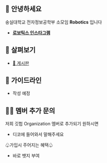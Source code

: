 ## 👋 안녕하세요

숭실대학교 전자정보공학부 소모임 **Robotics** 입니다

* [**로보틱스 인스타그램**](https://www.instagram.com/robotics_ssu)


## 👀 살펴보기
- [💬 게시판](https://github.com/orgs/Robotics-official/discussions)

## 🌈 가이드라인
- 작성 예정


## 👩‍💻 멤버 추가 문의

저희 깃헙 Organization 멤버로 추가되기 원하시면
 - 디코에 들어와서 말해주세요

♧가입시 주어지는 혜택♧
- 바로 뱃지 부여
